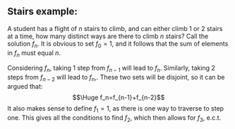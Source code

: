 ## Stairs example:

A student has a flight of $n$ stairs to climb, and can either climb $1$ or $2$ stairs at a time, how many distinct ways are there to climb $n$ stairs? Call the solution $f_n$. It is obvious to set $f_0=1$, and it follows that the sum of elements in $f_n$ must equal $n$.

Considering $f_n$, taking $1$ step from $f_{n-1}$ will lead to $f_n$. Similarly, taking $2$ steps from $f_{n-2}$ will lead to $f_n$,. These two sets will be disjoint, so it can be argued that:$$\Huge f_n=f_{n-1}+f_{n-2}$$
It also makes sense to define $f_1=1$, as there is one way to traverse to step one. This gives all the conditions to find $f_2$, which then allows for $f_3$, e.c.t. 
